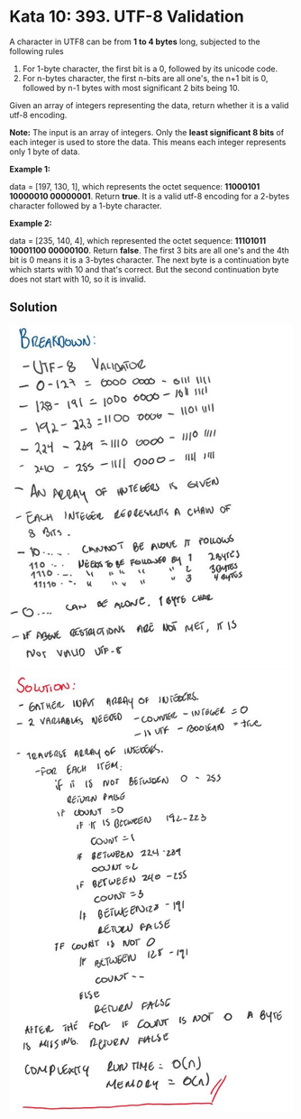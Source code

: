 # Kata 10: 393. UTF-8 Validation

A character in UTF8 can be from **1 to 4 bytes** long, subjected to the following rules

1. For 1-byte character, the first bit is a 0, followed by its unicode code.
2. For n-bytes character, the first n-bits are all one's, the n+1 bit is 0, followed by n-1 bytes with most significant 2 bits being 10.

Given an array of integers representing the data, return whether it is a valid utf-8 encoding.

**Note:**
The input is an array of integers. Only the **least significant 8 bits** of each integer is used to store the data. This means each integer represents only 1 byte of data.

**Example 1:**

data = [197, 130, 1], which represents the octet sequence: **11000101 10000010 00000001**.    Return **true**.  It is a valid utf-8 encoding for a 2-bytes character followed by a 1-byte character.

**Example 2:**

data = [235, 140, 4], which represented the octet sequence: **11101011 10001100 00000100**.    Return **false**.  The first 3 bits are all one's and the 4th bit is 0 means it is a 3-bytes character.  The next byte is a continuation byte which starts with 10 and that's correct.  But the second continuation byte does not start with 10, so it is invalid.

## Solution

![alt text](https://github.com/MikeSagnelli/PrograAvanzada2018/blob/master/katas/kata10/kata10_1.JPG)
![alt text](https://github.com/MikeSagnelli/PrograAvanzada2018/blob/master/katas/kata10/kata10_2.JPG)